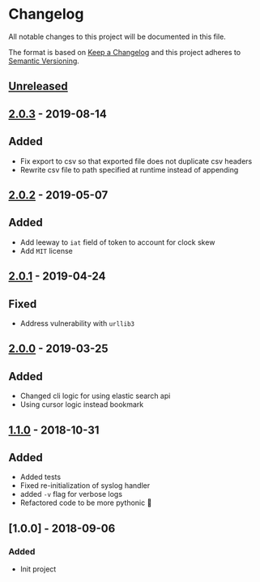 # Changelog
All notable changes to this project will be documented in this file.

The format is based on [Keep a Changelog](http://keepachangelog.com/en/1.0.0/)
and this project adheres to [Semantic Versioning](http://semver.org/spec/v2.0.0.html).

## [Unreleased](https://github.com/virtru/virtru-audit-export-client/compare/master...HEAD)

## [2.0.3](https://github.com/virtru/audit-export-client/pull/10) - 2019-08-14
## Added
  - Fix export to csv so that exported file does not duplicate csv headers
  - Rewrite csv file to path specified at runtime instead of appending

## [2.0.2](https://github.com/virtru/audit-export-client/pull/9) - 2019-05-07
## Added
  - Add leeway to `iat` field of token to account for clock skew
  - Add  `MIT` license

## [2.0.1](https://github.com/virtru/audit-export-client/pull/7) - 2019-04-24
## Fixed
  - Address vulnerability with `urllib3`

## [2.0.0](https://github.com/virtru/audit-export-client/pull/5) - 2019-03-25
## Added
 - Changed cli logic for using elastic search api
 - Using cursor logic instead bookmark

## [1.1.0](https://github.com/virtru/audit-export-client/pull/4) - 2018-10-31
## Added
 - Added tests
 - Fixed re-initialization of syslog handler
 - added `-v` flag for verbose logs
 - Refactored code to be more pythonic :snake:

## [1.0.0] - 2018-09-06
### Added
 - Init project